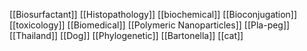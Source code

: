[[Biosurfactant]]
[[Histopathology]]
[[biochemical]]
[[Bioconjugation]]
[[toxicology]]
[[Biomedical]]
[[Polymeric Nanoparticles]]
[[Pla-peg]]
[[Thailand]]
[[Dog]]
[[Phylogenetic]]
[[Bartonella]]
[[cat]]
